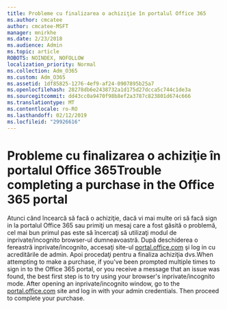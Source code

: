 ```yaml
---
title: Probleme cu finalizarea o achiziţie în portalul Office 365
ms.author: cmcatee
author: cmcatee-MSFT
manager: mnirkhe
ms.date: 2/23/2018
ms.audience: Admin
ms.topic: article
ROBOTS: NOINDEX, NOFOLLOW
localization_priority: Normal
ms.collection: Adm_O365
ms.custom: Adm_O365
ms.assetid: 1df85825-1276-4ef9-af24-0907895b25a7
ms.openlocfilehash: 28278db6e2438732a1d175d27dcca5c744c1de3a
ms.sourcegitcommit: dd43cc0a9470f98b8ef2a3787c823801d674c666
ms.translationtype: MT
ms.contentlocale: ro-RO
ms.lasthandoff: 02/12/2019
ms.locfileid: "29926616"
---
```

# <a name="trouble-completing-a-purchase-in-the-office-365-portal"></a><span data-ttu-id="ca296-102">Probleme cu finalizarea o achiziţie în portalul Office 365</span><span class="sxs-lookup"><span data-stu-id="ca296-102">Trouble completing a purchase in the Office 365 portal</span></span>

<span data-ttu-id="ca296-p101">Atunci când încearcă să facă o achiziţie, dacă vi mai multe ori să facă sign in la portalul Office 365 sau primiţi un mesaj care a fost găsită o problemă, cel mai bun primul pas este să încercaţi să utilizaţi modul de inprivate/incognito browser-ul dumneavoastră. După deschiderea o fereastră inprivate/incognito, accesaţi site-ul [portal.office.com](https://portal.office.com) şi log in cu acreditările de admin. Apoi procedaţi pentru a finaliza achiziţia dvs.</span><span class="sxs-lookup"><span data-stu-id="ca296-p101">When attempting to make a purchase, if you've been prompted multiple times to sign in to the Office 365 portal, or you receive a message that an issue was found, the best first step is to try using your browser's inprivate/incognito mode. After opening an inprivate/incognito window, go to the [portal.office.com](https://portal.office.com) site and log in with your admin credentials. Then proceed to complete your purchase.</span></span> 
  

